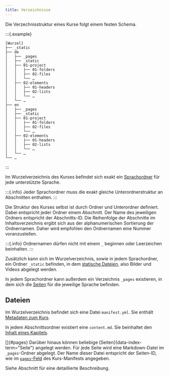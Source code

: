 ```yaml
---
title: Verzeichnisse
---
```


Die Verzechnisstruktur eines Kurse folgt einem festen Schema.

:::{.example}
```
[Wurzel]
├── _static
├── de
│   ├── _pages
│   ├── _static
│   ├── 01-project
│   │   ├── 01-folders
│   │   ├── 02-files
│   │   └── …
│   ├── 02-elements
│   │   ├── 01-headers
│   │   ├── 02-lists
│   │   └── …
│   └── …
├── en
│   ├── _pages
│   ├── _static
│   ├── 01-project
│   │   ├── 01-folders
│   │   ├── 02-files
│   │   └── …
│   ├── 02-elements
│   │   ├── 01-headers
│   │   ├── 02-lists
│   │   └── …
│   └── …
└── …
```
:::

Im Wurzelverzeichnis des Kurses befindet sich exakt ein
[Sprachordner](/section/01-project/03-languages) für jede unterstützte Sprache.

:::{.info}
Jeder Sprachordner muss die exakt gleiche Unterordnerstruktur an Abschnitten
enthalten.
:::

Die Struktur des Kurses selbst ist durch Ordner und Unterordner definiert.
Dabei entspricht jeder Ordner einem Abschnitt. Der Name des jeweiligen Ordners
entspricht der Abschnitts-ID. Die Reihenfolge der Abschnitte im
Inhaltsverzeichnis ergibt sich aus der alphanumerischen Sortierung der
Ordnernamen. Daher wird empfohlen den Ordnernamen eine Nummer voranzustellen.

:::{.info}
Ordnernamen dürfen nicht mit einem `_` beginnen oder Leerzeichen beinhalten.
:::

Zusätzlich kann sich im Wurzelverzeichnis, sowie in jedem Sprachordner, ein
Ordner `_static` befinden, in dem
[statische Dateien](/section/02-elements/04-media), also Bilder
und Videos abgelegt werden.

In jedem Sprachordner kann außerdem ein Verzeichnis `_pages` existieren, in dem
sich die [Seiten](/section/01-project/02-files/01-manifest#pages) für die
jeweilige Sprache befinden.

## Dateien

Im Wurzelverzeichnis befindet sich eine Datei `manifest.yml`. Sie enthält
[Metadaten zum Kurs](/section/01-project/02-files/01-manifest).

In jedem Abschnittsordner existiert eine `content.md`. Sie beinhaltet den
[Inhalt eines Kapitels](/section/01-project/02-files/02-content).

[]{#pages} Darüber hinaus können beliebige [Seiten]{data-index-term="Seite"}
angelegt werden. Für jede Seite wird eine Markdown-Datei im `_pages`-Ordner
abgelegt. Der Name dieser Datei entspricht der Seiten-ID, wie im
[`pages`-Feld](/section/01-project/02-files/01-manifest#pages) des
Kurs-Manifests angegeben.

Siehe Abschnitt [](/section/01-project/02-files/02-content) für eine
detaillierte Beschreibung.

